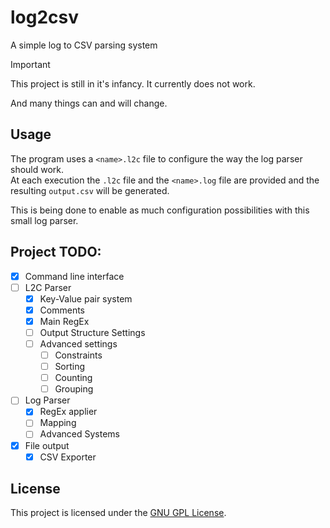 # log2csv
A simple log to CSV parsing system

> [!IMPORTANT]
> This project is still in it's infancy. It currently does not work.
>
> And many things can and will change.

## Usage
The program uses a `<name>.l2c` file to configure the way the log parser should work. <br />
At each execution the `.l2c` file and the `<name>.log` file are provided and the resulting `output.csv` will be generated.

This is being done to enable as much configuration possibilities with this small log parser.

## Project TODO:
- [x] Command line interface
- [ ] L2C Parser
  - [x] Key-Value pair system
  - [x] Comments
  - [x] Main RegEx
  - [ ] Output Structure Settings
  - [ ] Advanced settings
    - [ ] Constraints
    - [ ] Sorting
    - [ ] Counting
    - [ ] Grouping
- [ ] Log Parser
  - [x] RegEx applier
  - [ ] Mapping
  - [ ] Advanced Systems
- [x] File output
  - [x] CSV Exporter

## License
This project is licensed under the [GNU GPL License](LICENSE).

